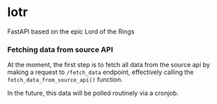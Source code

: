 # lotr
FastAPI based on the epic Lord of the Rings

### Fetching data from source API
At the moment, the first step is to fetch all data from the source api by making a request to `/fetch_data` endpoint,
effectively calling the `fetch_data_from_source_api()` function.

In the future, this data will be polled routinely via a cronjob.